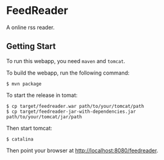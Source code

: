 FeedReader
============
A online rss reader.

Getting Start
-----------------
To run this webapp, you need `maven` and `tomcat`.

To build the webapp, run the following command:

    $ mvn package

To start the release in tomat:

    $ cp target/feedreader.war path/to/your/tomcat/path
    $ cp target/feedreader-jar-with-dependencies.jar path/to/your/tomcat/jar/path

Then start tomcat:
       
    $ catalina

Then point your browser at [http://localhost:8080/feedreader](http://localhost:8080/feedreader).
